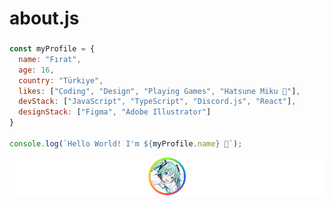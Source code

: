 <h1 align="left">about.js</h1>

###

```js
const myProfile = {
  name: "Fırat",
  age: 16,
  country: "Türkiye",
  likes: ["Coding", "Design", "Playing Games", "Hatsune Miku 🥰"],
  devStack: ["JavaScript", "TypeScript", "Discord.js", "React"],
  designStack: ["Figma", "Adobe Illustrator"]
}

console.log(`Hello World! I'm ${myProfile.name} 👋`);
```
<div align="center">
  <img src="https://github.com/imLuzi/imLuzi/blob/main/assets/footer.png?raw=true" alt="Footer" />
</div>
